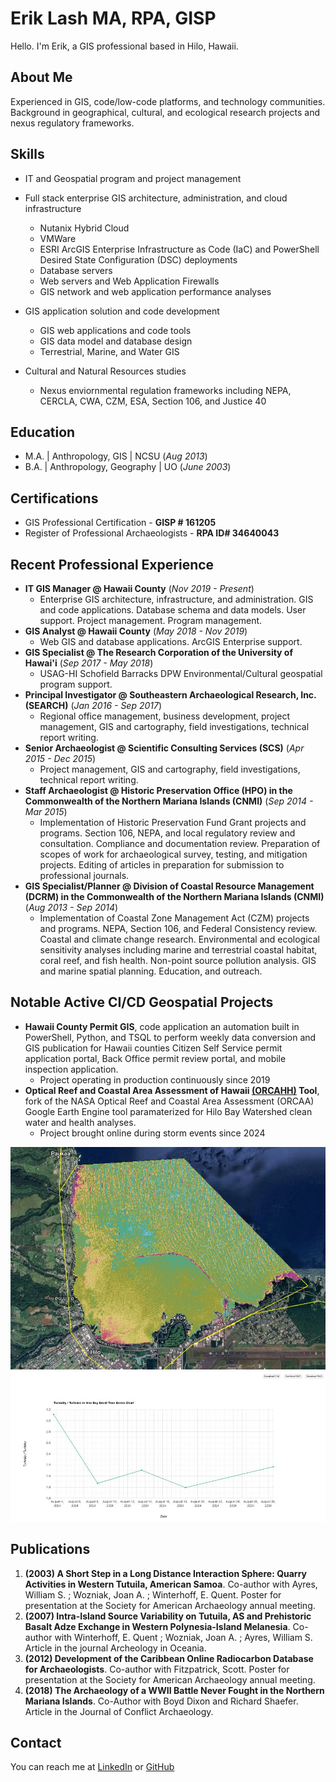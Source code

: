 # Erik Lash MA, RPA, GISP
Hello. I'm Erik, a GIS professional based in Hilo, Hawaii.

## About Me
Experienced in GIS, code/low-code platforms, and technology communities. Background in geographical, cultural, and ecological research projects and nexus regulatory frameworks.

## Skills
* IT and Geospatial program and project management
  
* Full stack enterprise GIS architecture, administration, and cloud infrastructure
  * Nutanix Hybrid Cloud
  * VMWare
  * ESRI ArcGIS Enterprise Infrastructure as Code (IaC) and PowerShell Desired State Configuration (DSC) deployments
  * Database servers
  * Web servers and Web Application Firewalls
  * GIS network and web application performance analyses
* GIS application solution and code development
  * GIS web applications and code tools
  * GIS data model and database design
  * Terrestrial, Marine, and Water GIS
* Cultural and Natural Resources studies
  * Nexus enviornmental regulation frameworks including NEPA, CERCLA, CWA, CZM, ESA, Section 106, and Justice 40
  
## Education							       		
* M.A. | Anthropology, GIS | NCSU (_Aug 2013_)
* B.A. | Anthropology, Geography | UO (_June 2003_)

## Certifications
* GIS Professional Certification - **GISP # 161205**
* Register of Professional Archaeologists - **RPA ID# 34640043**

## Recent Professional Experience
* **IT GIS Manager @ Hawaii County** (_Nov 2019 - Present_)
  * Enterprise GIS architecture, infrastructure, and administration. GIS and code applications. Database schema and data models. User support. Project management. Program management.
* **GIS Analyst @ Hawaii County** (_May 2018 - Nov 2019_)
  * Web GIS and database applications. ArcGIS Enterprise support.
* **GIS Specialist @ The Research Corporation of the University of Hawai'i** (_Sep 2017 - May 2018_)
  * USAG-HI Schofield Barracks DPW Environmental/Cultural geospatial program support.
* **Principal Investigator @ Southeastern Archaeological Research, Inc. (SEARCH)** (_Jan 2016 - Sep 2017_)
  * Regional office management, business development, project management, GIS and cartography, field investigations, technical report writing.
* **Senior Archaeologist @ Scientific Consulting Services (SCS)** (_Apr 2015 - Dec 2015_)
  * Project management, GIS and cartography, field investigations, technical report writing.
* **Staff Archaeologist @ Historic Preservation Office (HPO) in the Commonwealth of the Northern Mariana Islands (CNMI)** (_Sep 2014 - Mar 2015_)
  * Implementation of Historic Preservation Fund Grant projects and programs. Section 106, NEPA, and local regulatory review and consultation. Compliance and documentation review. Preparation of scopes of work for archaeological survey, testing, and mitigation projects. Editing of articles in preparation for submission to professional journals.
* **GIS Specialist/Planner @ Division of Coastal Resource Management (DCRM) in the Commonwealth of the Northern Mariana Islands (CNMI)** (_Aug 2013 - Sep 2014_)
  * Implementation of Coastal Zone Management Act (CZM) projects and programs. NEPA, Section 106, and Federal Consistency review. Coastal and climate change research. Environmental and ecological sensitivity analyses including marine and terrestrial coastal habitat, coral reef, and fish health. Non-point source pollution analysis. GIS and marine spatial planning. Education, and outreach.

## Notable Active CI/CD Geospatial Projects
* **Hawaii County Permit GIS**, code application an automation built in PowerShell, Python, and TSQL to perform weekly data conversion and GIS publication for Hawaii counties Citizen Self Service permit application portal, Back Office permit review portal, and mobile inspection application.
  * Project operating in production continuously since 2019
* **Optical Reef and Coastal Area Assessment of Hawaii [(ORCAHH)](https://github.com/app-EL/ORCAAH) Tool**,  fork of the NASA Optical Reef and Coastal Area Assessment (ORCAA) Google Earth Engine tool paramaterized for Hilo Bay Watershed clean water and health analyses.
  * Project brought online during storm events since 2024

![Hilo Bay Turbidity Map](/assets/img/HiloBayTurbidityFNUMap.jpg)
![Hilo Bay Turbidity Time Series](/assets/img/HiloBayTurbidityTimeSeries.jpg)

## Publications
1. **(2003) A Short Step in a Long Distance Interaction Sphere: Quarry Activities in Western Tutuila, American Samoa**. Co-author with Ayres, William S.  ; Wozniak, Joan A. ; Winterhoff, E. Quent. Poster for presentation at the Society for American Archaeology annual meeting.
2. **(2007) Intra-Island Source Variability on Tutuila, AS and Prehistoric Basalt Adze Exchange in Western Polynesia-Island Melanesia**. Co-author with Winterhoff, E. Quent ; Wozniak, Joan A. ; Ayres, William S. Article in the journal Archeology in Oceania.
3. **(2012) Development of the Caribbean Online Radiocarbon Database for Archaeologists**. Co-author with Fitzpatrick, Scott. Poster for presentation at the Society for American Archaeology annual meeting.
4. **(2018) The Archaeology of a WWII Battle Never Fought in the Northern Mariana Islands**. Co-Author with Boyd Dixon and Richard Shaefer. Article in the Journal of Conflict Archaeology.

## Contact
You can reach me at [LinkedIn](https://www.linkedin.com/in/erik-lash/) or [GitHub](https://github.com/app-EL)
